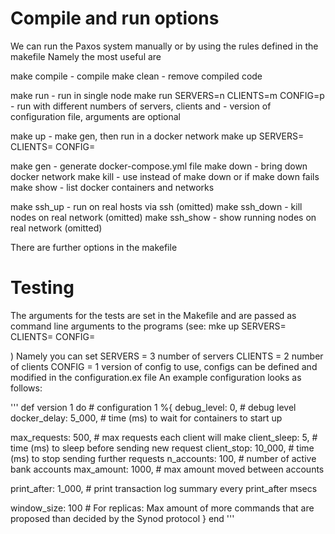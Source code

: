 # Compile and run options

We can run the Paxos system manually or by using the rules defined in the makefile
Namely the most useful are

make compile    - compile
make clean  - remove compiled code

make run    - run in single node
make run SERVERS=n CLIENTS=m CONFIG=p
                - run with different numbers of servers, clients and
                - version of configuration file, arguments are optional

make up     - make gen, then run in a docker network 
make up SERVERS=<n> CLIENTS=<m> CONFIG=<p>

make gen    - generate docker-compose.yml file
make down   - bring down docker network
make kill   - use instead of make down or if make down fails
make show   - list docker containers and networks

make ssh_up - run on real hosts via ssh (omitted)
make ssh_down   - kill nodes on real network (omitted)
make ssh_show   - show running nodes on real network (omitted)

There are further options in the makefile

# Testing
The arguments for the tests are set in the Makefile and are passed as command line arguments to the programs
(see: mke up SERVERS=<n> CLIENTS=<m> CONFIG=<p>)
Namely you can set
SERVERS = 3
number of servers
CLIENTS = 2
number of clients
CONFIG  = 1 
version of config to use, configs can be defined and modified in the configuration.ex file
An example configuration looks as follows:

'''
def version 1 do    # configuration 1
  %{
  debug_level:  0,  # debug level
  docker_delay: 5_000,  # time (ms) to wait for containers to start up

  max_requests: 500,    # max requests each client will make
  client_sleep: 5,  # time (ms) to sleep before sending new request
  client_stop:  10_000, # time (ms) to stop sending further requests
  n_accounts:   100,    # number of active bank accounts
  max_amount:   1000,   # max amount moved between accounts

  print_after:  1_000,  # print transaction log summary every print_after msecs

  window_size: 100 # For replicas: Max amount of more commands that are proposed than decided by the Synod protocol
  }
end
'''